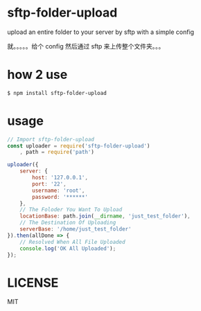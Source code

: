 # sftp-folder-upload

upload an entire folder to your server by sftp with a simple config

就。。。。。给个 config 然后通过 sftp 来上传整个文件夹。。。

# how 2 use 

``` bash
$ npm install sftp-folder-upload
```

# usage 

``` js
// Import sftp-folder-upload 
const uploader = require('sftp-folder-upload')
    , path = require('path')

uploader({
    server: {
        host: '127.0.0.1',
        port: '22',
        username: 'root',
        password: '******'
    },
    // The Foloder You Want To Upload 
    locationBase: path.join(__dirname, 'just_test_folder'), 
    // The Destination Of Uploading 
    serverBase: '/home/just_test_folder'
}).then(allDone => {
    // Resolved When All File Uploaded 
    console.log('OK All Uploaded'); 
}); 
```

# LICENSE 

MIT 

